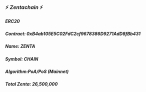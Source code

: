 ### :zap: *Zentachain* :zap:

##### *ERC20*
##### *Contract: 0xB4ab105E5C02FdC2cf9678386D9271AdD8fBb431*
##### *Name: ZENTA* 
##### *Symbol: CHAIN*
##### *Algorithm:PoA/PoS* (Mainnet)
##### *Total Zenta: 26,500,000*
